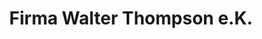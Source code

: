 ---
title: "Firma Walter Thompson e.K."
url: /altdorf-b-nuernberg/firma-walter-thompson-e-k/
shop: Autowerkstatt
---